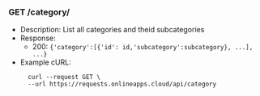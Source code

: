 ### GET /category/
- Description: List all categories and theid subcategories 
- Response: 
    - 200: `{'category':[{'id': id,'subcategory':subcategory}, ...], ...}` 
- Example cURL:
  ```
    curl --request GET \
    --url https://requests.onlineapps.cloud/api/category
